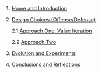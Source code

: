 1. [Home and Introduction](Home.md)
2. [Design Choices (Offense/Defense)](Design-Choices.md)

    2.1 [Approach One: Value Iteration](AI-Method-1.md)

    2.2 [Approach Two](AI-Method-2.md)

3. [Evolution and Experiments](Evolution.md)
4. [Conclusions and Reflections](Conclusions-and-Reflections.md)
